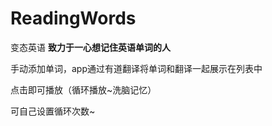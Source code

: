 # ReadingWords
变态英语
**致力于一心想记住英语单词的人**

手动添加单词，app通过有道翻译将单词和翻译一起展示在列表中

点击即可播放（循环播放~洗脑记忆）

可自己设置循环次数~
